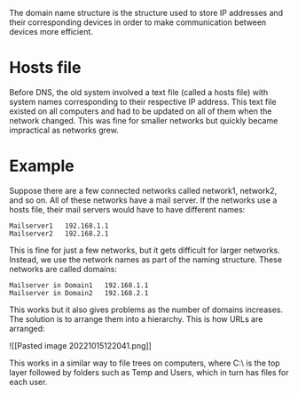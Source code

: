 The domain name structure is the structure used to store IP addresses and their corresponding devices in order to make communication between devices more efficient.

# Hosts file
Before DNS, the old system involved a text file (called a hosts file) with system names corresponding to their respective IP address. This text file existed on all computers and had to be updated on all of them when the network changed. This was fine for smaller networks but quickly became impractical as networks grew.

# Example
Suppose there are a few connected networks called network1, network2, and so on. All of these networks have a mail server. If the networks use a hosts file, their mail servers would have to have different names:

```
Mailserver1   192.168.1.1
Mailserver2   192.168.2.1
```

This is fine for just a few networks, but it gets difficult for larger networks. Instead, we use the network names as part of the naming structure. These networks are called domains:

```
Mailserver in Domain1   192.168.1.1
Mailserver in Domain2   192.168.2.1
```

This works but it also gives problems as the number of domains increases. The solution is to arrange them into a hierarchy. This is how URLs are arranged:

![[Pasted image 20221015122041.png]]

This works in a similar way to file trees on computers, where C:\ is the top layer followed by folders such as Temp and Users, which in turn has files for each user.